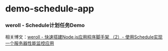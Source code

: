 # demo-schedule-app
### weroll - Schedule计划任务Demo
相关博文：[weroll - 快速搭建Node.js应用程序脚手架 （2）- 使用Schedule实现一个服务器性能监控应用][1]


  [1]: https://segmentfault.com/a/1190000008337790/